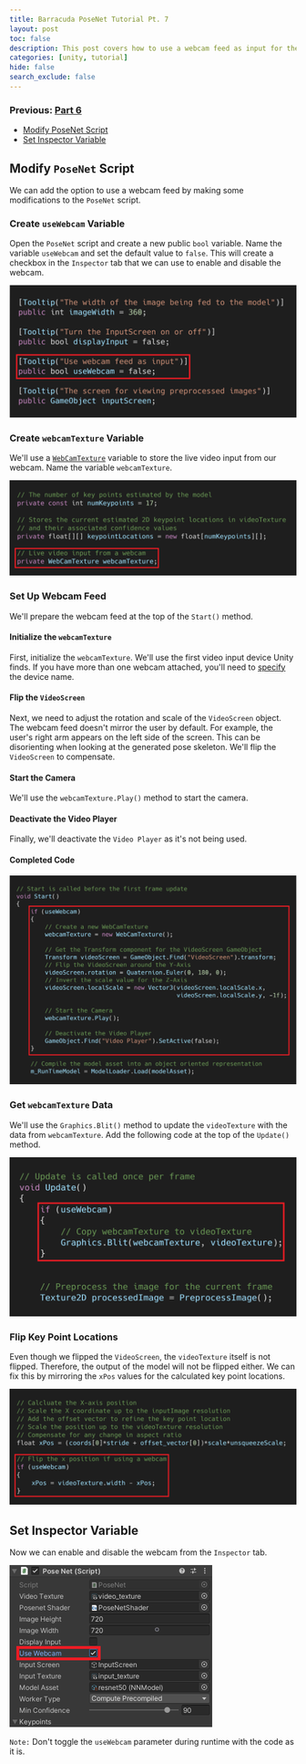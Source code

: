 ```yaml
---
title: Barracuda PoseNet Tutorial Pt. 7
layout: post
toc: false
description: This post covers how to use a webcam feed as input for the PoseNet model.
categories: [unity, tutorial]
hide: false
search_exclude: false
---
```


### Previous: [Part 6](https://christianjmills.com/unity/tutorial/2020/11/14/Barracuda-PoseNet-Tutorial-6.html)

* [Modify PoseNet Script](#modify-posenet-script)
* [Set Inspector Variable](#set-inspector-variable)



## Modify `PoseNet` Script

We can add the option to use a webcam feed by making some modifications to the `PoseNet` script.

### Create `useWebcam` Variable

Open the `PoseNet` script and create a new public `bool` variable. Name the variable `useWebcam` and set the default value to `false`. This will create a checkbox in the `Inspector` tab that we can use to enable and disable the webcam.

![useWebcam_variable](\images\barracuda-posenet-tutorial\useWebcam_variable.png)



### Create `webcamTexture` Variable

We'll use a [`WebCamTexture`](https://docs.unity3d.com/ScriptReference/WebCamTexture.html) variable to store the live video input from our webcam. Name the variable `webcamTexture`.

![webcamTexture_variable](\images\barracuda-posenet-tutorial\webcamTexture_variable.png)



### Set Up Webcam Feed

We'll prepare the webcam feed at the top of the `Start()` method.

#### Initialize the `webcamTexture`

First, initialize the `webcamTexture`. We'll use the first video input device Unity finds. If you have more than one webcam attached, you'll need to [specify](https://docs.unity3d.com/ScriptReference/WebCamTexture-ctor.html) the device name.

#### Flip the `VideoScreen`

Next, we need to adjust the rotation and scale of the `VideoScreen` object. The webcam feed doesn't mirror the user by default. For example, the user's right arm appears on the left side of the screen. This can be disorienting when looking at the generated pose skeleton. We'll flip the `VideoScreen` to compensate.

#### Start the Camera

We'll use the `webcamTexture.Play()` method to start the camera.

#### Deactivate the Video Player

Finally, we'll deactivate the `Video Player` as it's not being used. 

#### Completed Code

![initialize_webcam_start_method](\images\barracuda-posenet-tutorial\initialize_webcam_start_method.png)





### Get `webcamTexture` Data

We'll use the `Graphics.Blit()` method to update the `videoTexture` with the data from `webcamTexture`. Add the following code at the top of the `Update()` method. 

![useWebcam_update_method](\images\barracuda-posenet-tutorial\useWebcam_update_method.png)



### Flip Key Point Locations

Even though we flipped the `VideoScreen`, the `videoTexture` itself is not flipped. Therefore, the output of the model will not be flipped either. We can fix this by mirroring the `xPos` values for the calculated key point locations.

![useWebcam_processOutput_method](\images\barracuda-posenet-tutorial\useWebcam_processOutput_method.png)



## Set Inspector Variable

Now we can enable and disable the webcam from the `Inspector` tab.

![enable_useWebcam_inspector](\images\barracuda-posenet-tutorial\enable_useWebcam_inspector.PNG)

`Note:` Don't toggle the `useWebcam` parameter during runtime with the code as it is.



